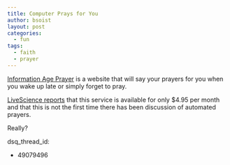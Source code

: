 ```yaml
---
title: Computer Prays for You
author: bsoist
layout: post
categories:
  - fun
tags:
  - faith
  - prayer
---
```

[Information Age Prayer][1] is a website that will say your prayers for you when you wake up late or simply forget to pray.

[LiveScience reports][2] that this service is available for only $4.95 per month and that this is not the first time there has been discussion of automated prayers. 

Really?

 [1]: http://www.informationageprayer.com/
 [2]: http://www.livescience.com/technology/090325-computer-prayer.html
dsq_thread_id:
  - 49079496

